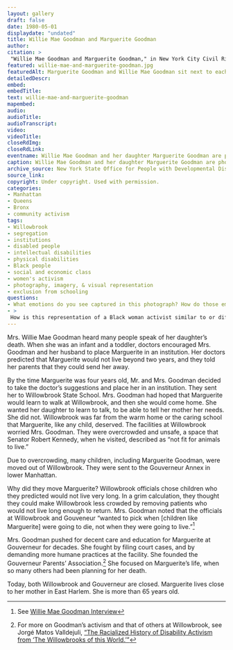 ```yaml
--- 
layout: gallery
draft: false
date: 1980-05-01
displaydate: "undated"
title: Willie Mae Goodman and Marguerite Goodman
author: 
citation: >
 "Willie Mae Goodman and Marguerite Goodman," in New York City Civil Rights History Project, Accessed: [Month Day, Year], https://nyccivilrightshistory.org/gallery/willie-mae-and-marguerite-goodman.
featured: willie-mae-and-marguerite-goodman.jpg
featuredAlt: Marguerite Goodman and Willie Mae Goodman sit next to each other. Both are smiling. 
detailedDescr: 
embed: 
embedTitle: 
text: willie-mae-and-marguerite-goodman
mapembed: 
audio: 
audioTitle: 
audioTranscript: 
video: 
videoTitle: 
closeRdImg: 
closeRdLink: 
eventname: Willie Mae Goodman and her daughter Marguerite Goodman are photographed together.
caption: Willie Mae Goodman and her daughter Marguerite Goodman are photographed together.
archive_source: New York State Office for People with Developmental Disabilities
source_link: 
copyright: Under copyright. Used with permission.
categories: 
- Manhattan
- Queens
- Bronx
- community activism
tags: 
- Willowbrook
- segregation
- institutions
- disabled people
- intellectual disabilities
- physical disabilities
- Black people
- social and economic class
- women's activism
- photography, imagery, & visual representation
- exclusion from schooling
questions: 
- What emotions do you see captured in this photograph? How do those emotions relate to the story of Willie Mae Goodman and Marguerite Goodman shared here? 
- >
 How is this representation of a Black woman activist similar to or different from others in this teaching collection - including the photographs of [Elizabeth Cisco](../topics/black-latina-women/cisco-resisting-segregation/elizabeth-cisco), [Mae Mallory and her daughter Patricia](../topics/black-latina-women/harlem-nine/mae-mallory-and-daughter), and [Denise Oliver](../topics/black-latina-women/young-lords/denise-oliver)?
--- 
```


Mrs. Willie Mae Goodman heard many people speak of her daughter’s death. When she was an infant and a toddler, doctors encouraged Mrs. Goodman and her husband to place Marguerite in an institution. Her doctors predicted that Marguerite would not live beyond two years, and they told her parents that they could send her away.

By the time Marguerite was four years old, Mr. and Mrs. Goodman decided to take the doctor’s suggestions and place her in an institution. They sent her to Willowbrook State School. Mrs. Goodman had hoped that Marguerite would learn to walk at Willowbrook, and then she would come home. She wanted her daughter to learn to talk, to be able to tell her mother her needs. She did not. Willowbrook was far from the warm home or the caring school that Marguerite, like any child, deserved. The facilities at Willowbrook worried Mrs. Goodman. They were overcrowded and unsafe, a space that Senator Robert Kennedy, when he visited, described as “not fit for animals to live.”

Due to overcrowding, many children, including Marguerite Goodman, were moved out of Willowbrook. They were sent to the Gouverneur Annex in lower Manhattan.

Why did they move Marguerite? Willowbrook officials chose children who they predicted would not live very long. In a grim calculation, they thought they could make Willowbrook less crowded by removing patients who would not live long enough to return. Mrs. Goodman noted that the officials at Willowbrook and Gouveneur “wanted to pick when [children like Marguerite] were going to die, not when they were going to live.”[^1]

Mrs. Goodman pushed for decent care and education for Marguerite at Gouverneur for decades. She fought by filing court cases, and by demanding more humane practices at the facility. She founded the Gouverneur Parents’ Association.[^2] She focused on Marguerite’s life, when so many others had been planning for her death.

Today, both Willowbrook and Gouverneur are closed. Marguerite lives close to her mother in East Harlem. She is more than 65 years old.

[^1]: See [Willie Mae Goodman Interview]( /topics/black-latina-women/gouverneur-parents-association/willie-mae-goodman)

[^2]: For more on Goodman’s activism and that of others at Willowbrook, see Jorgé Matos Valldejuli, [“The Racialized History of Disability Activism from ‘The Willowbrooks of this World.’”]( https://activisthistory.com/2019/11/04/the-racialized-history-of-disability-activism-from-the-willowbrooks-of-this-world1/)
